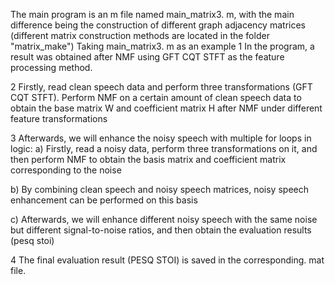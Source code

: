 The main program is an m file named main_matrix3. m, with the main difference being the construction of different graph adjacency matrices (different matrix construction methods are located in the folder "matrix_make")
Taking main_matrix3. m as an example
1 In the program, a result was obtained after NMF using GFT CQT STFT as the feature processing method.

2 Firstly, read clean speech data and perform three transformations (GFT CQT STFT). Perform NMF on a certain amount of clean speech data to obtain the base matrix W and coefficient matrix H after NMF under different feature transformations

3 Afterwards, we will enhance the noisy speech with multiple for loops in logic:
a) Firstly, read a noisy data, perform three transformations on it, and then perform NMF to obtain the basis matrix and coefficient matrix corresponding to the noise

b) By combining clean speech and noisy speech matrices, noisy speech enhancement can be performed on this basis

c) Afterwards, we will enhance different noisy speech with the same noise but different signal-to-noise ratios, and then obtain the evaluation results (pesq stoi)

4 The final evaluation result (PESQ STOI) is saved in the corresponding. mat file.
